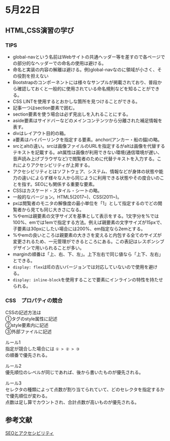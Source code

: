 # 5月22日

## HTML,CSS演習の学び

### TIPS
- global-navという名前はWebサイトの共通ヘッダー等を差すので各ページでの部分的なヘッダーでの命名の使用は避ける。
- 命名と実装の内容の解離は避ける。例)global-navなのに領域が小さく、その役割を担えない
- Bootstrapのコンポーネントには様々なサンプルが掲載されており、普段から確認しておくと一般的に使用されている命名規則などを知ることができる。
- CSS LINTを使用するとおかしな箇所を見つけることができる。
- 記事一つはsection要素で囲む。
- section要素を使う場合は必ず見出しを入れることにする。
- aside要素はサイドバーなどのメインコンテンツから分離された補足情報を表す。
- divはレイアウト目的の箱。
- a要素はハイパーリンクを指定する要素。anchor(アンカー・船の錨)の略。
- srcとaltの違い。srcは画像ファイルのURLを指定するがaltは画像を代替するテキストを記載する。alt属性は画像が利用できない環境(通信環境が遅い、音声読み上げブラウザなど)で閲覧者のために代替テキストを入力する。これによりアクセシビリティが上昇する。
- アクセシビリティとはソフトウェア、システム、情報などが身体の状態や能力の違いによらず様々な人から同じように利用できる状態やその度合いのことを指す。SEOにも関係する重要な要素。
- CSSはカスケード・スタイル・シートの略。  
- 一般的なバージョン。HTML5(2017~)、CSS(2011~)。
- pxは閲覧者のモニタの解像度の最小単位を「1」として指定するのでどの閲覧者から見ても同じ大きさになる。
- %やemは親要素の文字サイズを基準として表示をする。1文字分を%では100%、emでは1emで指定する方法。例えば親要素の文字サイズが15pxで、子要素は30pxにしたい場合には200%、em指定なら2emとする。
- %やemの良いところは親要素の大きさを変えると内包する全てのサイズが変更されるため、一元管理ができるところにある。この表記はレスポンシブデザインで用いられることが多い。
- marginの順番は「上、右、下、左」。上下左右で同じ値なら「上下、左右」とできる。
- `display: flex`はIEの古いバージョンでは対応していないので使用を避ける。
- `display: inline-block`を使用することで要素にインラインの特性を持たせられる。

### CSS　プロパティの競合
CSSの記述方法は  
①タグのstyle属性に記述  
②style要素内に記述  
③外部ファイルに記述  

ルール1  
指定が競合した場合には
`① > ② > ③`  
の順番で優先される。  

ルール2  
優先順位のレベルが同じであれば、後から書いたものが優先される。  

ルール3  
セレクタの種類によって点数が割り当てられていて、どのセレクタを指定するかで優先順位が変わる。  
点数は足し算でカウントされ、合計点数が高いものが優先される。  


## 参考文献
[SEOとアクセシビリティ](https://www.mitsue.co.jp/knowledge/column/20120601.html)
